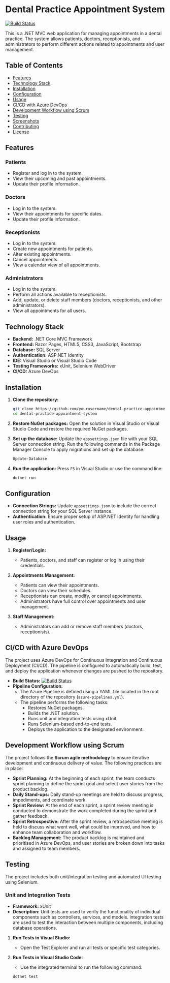 # Dental Practice Appointment System

[![Build Status](https://dev.azure.com/Althaus-Digital-DentalPractice-Platform/Bright%20Smiles/_apis/build/status%2Folehcollins.Bright-Smiles?branchName=main)](https://dev.azure.com/Althaus-Digital-DentalPractice-Platform/Bright%20Smiles/_build/latest?definitionId=2&branchName=main)

This is a .NET MVC web application for managing appointments in a dental practice. The system allows patients, doctors, receptionists, and administrators to perform different actions related to appointments and user management.

## Table of Contents

- [Features](#features)
- [Technology Stack](#technology-stack)
- [Installation](#installation)
- [Configuration](#configuration)
- [Usage](#usage)
- [CI/CD with Azure DevOps](#cicd-with-azure-devops)
- [Development Workflow using Scrum](#development-workflow-using-scrum)
- [Testing](#testing)
- [Screenshots](#screenshots)
- [Contributing](#contributing)
- [License](#license)

## Features

### Patients

- Register and log in to the system.
- View their upcoming and past appointments.
- Update their profile information.

### Doctors

- Log in to the system.
- View their appointments for specific dates.
- Update their profile information.

### Receptionists

- Log in to the system.
- Create new appointments for patients.
- Alter existing appointments.
- Cancel appointments.
- View a calendar view of all appointments.

### Administrators

- Log in to the system.
- Perform all actions available to receptionists.
- Add, update, or delete staff members (doctors, receptionists, and other administrators).
- View all appointments for all users.

## Technology Stack

- **Backend:** .NET Core MVC Framework
- **Frontend:** Razor Pages, HTML5, CSS3, JavaScript, Bootstrap
- **Database:** SQL Server
- **Authentication:** ASP.NET Identity
- **IDE:** Visual Studio or Visual Studio Code
- **Testing Frameworks:** xUnit, Selenium WebDriver
- **CI/CD:** Azure DevOps

## Installation

1. **Clone the repository:**

   ```bash
   git clone https://github.com/yourusername/dental-practice-appointment-system.git
   cd dental-practice-appointment-system
   ```

2. **Restore NuGet packages:**
   Open the solution in Visual Studio or Visual Studio Code and restore the required NuGet packages.

3. **Set up the database:**
   Update the `appsettings.json` file with your SQL Server connection string. Run the following commands in the Package Manager Console to apply migrations and set up the database:

   ```bash
   Update-Database
   ```

4. **Run the application:**
   Press `F5` in Visual Studio or use the command line:
   ```bash
   dotnet run
   ```

## Configuration

- **Connection Strings:** Update `appsettings.json` to include the correct connection string for your SQL Server instance.
- **Authentication:** Ensure proper setup of ASP.NET Identity for handling user roles and authentication.

## Usage

1. **Register/Login:**

   - Patients, doctors, and staff can register or log in using their credentials.

2. **Appointments Management:**

   - Patients can view their appointments.
   - Doctors can view their schedules.
   - Receptionists can create, modify, or cancel appointments.
   - Administrators have full control over appointments and user management.

3. **Staff Management:**
   - Administrators can add or remove staff members (doctors, receptionists).

## CI/CD with Azure DevOps

The project uses Azure DevOps for Continuous Integration and Continuous Deployment (CI/CD). The pipeline is configured to automatically build, test, and deploy the application whenever changes are pushed to the repository.

- **Build Status:** [![Build Status](https://dev.azure.com/Althaus-Digital-DentalPractice-Platform/Bright%20Smiles/_apis/build/status%2Folehcollins.Bright-Smiles?branchName=main)](https://dev.azure.com/Althaus-Digital-DentalPractice-Platform/Bright%20Smiles/_build/latest?definitionId=2&branchName=main)
- **Pipeline Configuration:**
  - The Azure Pipeline is defined using a YAML file located in the root directory of the repository (`azure-pipelines.yml`).
  - The pipeline performs the following tasks:
    - Restores NuGet packages.
    - Builds the .NET solution.
    - Runs unit and integration tests using xUnit.
    - Runs Selenium-based end-to-end tests.
    - Deploys the application to the designated environment.

## Development Workflow using Scrum

The project follows the **Scrum agile methodology** to ensure iterative development and continuous delivery of value. The following practices are in place:

- **Sprint Planning:** At the beginning of each sprint, the team conducts sprint planning to define the sprint goal and select user stories from the product backlog.
- **Daily Stand-ups:** Daily stand-up meetings are held to discuss progress, impediments, and coordinate work.
- **Sprint Review:** At the end of each sprint, a sprint review meeting is conducted to demonstrate the work completed during the sprint and gather feedback.
- **Sprint Retrospective:** After the sprint review, a retrospective meeting is held to discuss what went well, what could be improved, and how to enhance team collaboration and workflow.
- **Backlog Management:** The product backlog is maintained and prioritised in Azure DevOps, and user stories are broken down into tasks and assigned to team members.

## Testing

The project includes both unit/integration testing and automated UI testing using Selenium.

### Unit and Integration Tests

- **Framework:** xUnit
- **Description:** Unit tests are used to verify the functionality of individual components such as controllers, services, and models. Integration tests are used to test the interaction between multiple components, including database operations.

1. **Run Tests in Visual Studio:**

   - Open the Test Explorer and run all tests or specific test categories.

2. **Run Tests in Visual Studio Code:**
   - Use the integrated terminal to run the following command:
   ```bash
   dotnet test
   ```
